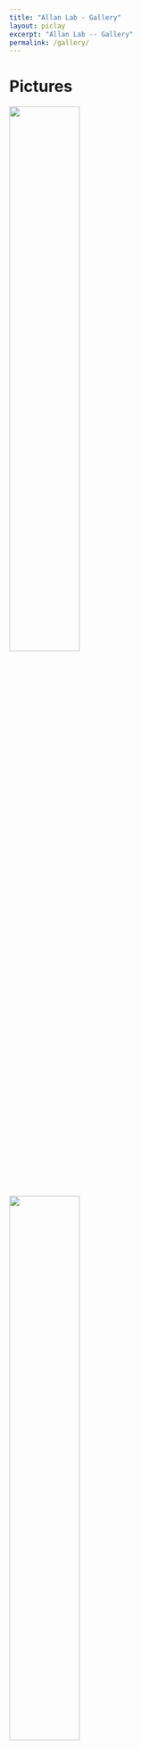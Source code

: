```yaml
---
title: "Allan Lab - Gallery"
layout: piclay
excerpt: "Allan Lab -- Gallery"
permalink: /gallery/
---
```


# Pictures
<div class="row">
<div class="col-sm-6 clearfix">
<img src="{{ site.url }}{{ site.baseurl }}/images/picpic/p1.jpg" width="50%">
</div>
  <div class="col-sm-6 clearfix">
<img src="{{ site.url }}{{ site.baseurl }}/images/picpic/p1.jpg" width="50%">
</div>
</div>
